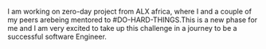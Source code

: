 I am working on zero-day project from ALX africa, where I and a couple of my peers arebeing mentored to #DO-HARD-THINGS.This is a new phase for me and I am very excited to take up this challenge in a journey to be a successful software Engineer.  
